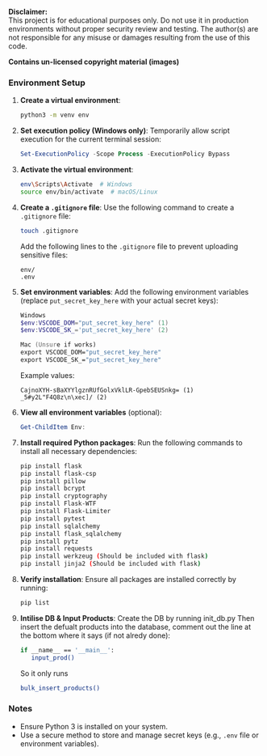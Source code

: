 **Disclaimer:**  
This project is for educational purposes only. Do not use it in production environments without proper security review and testing. The author(s) are not responsible for any misuse or damages resulting from the use of this code.

**Contains un-licensed copyright material (images)**
### Environment Setup

1. **Create a virtual environment**:
   ```bash
   python3 -m venv env
   ```

2. **Set execution policy (Windows only)**:
   Temporarily allow script execution for the current terminal session:
   ```powershell
   Set-ExecutionPolicy -Scope Process -ExecutionPolicy Bypass
   ```

3. **Activate the virtual environment**:
   ```bash
   env\Scripts\Activate  # Windows
   source env/bin/activate  # macOS/Linux
   ```

4. **Create a `.gitignore` file**:
   Use the following command to create a `.gitignore` file:
   ```bash
   touch .gitignore
   ```
   Add the following lines to the `.gitignore` file to prevent uploading sensitive files:
   ```
   env/
   .env
   ```

5. **Set environment variables**:
   Add the following environment variables (replace `put_secret_key_here` with your actual secret keys):
   ```powershell
   Windows
   $env:VSCODE_DOM="put_secret_key_here" (1) 
   $env:VSCODE_SK_='put_secret_key_here' (2)
   ```
   ```zsh
   Mac (Unsure if works)
   export VSCODE_DOM="put_secret_key_here"   
   export VSCODE_SK_="put_secret_key_here"
   ```
   Example values:
   ```
   CajnoXYH-sBaXYYlgznRUfGolxVklLR-GpebSEUSnkg= (1)
   _5#y2L"F4Q8z\n\xec]/ (2)
   ```

6. **View all environment variables** (optional):
   ```powershell
   Get-ChildItem Env:
   ```

7. **Install required Python packages**:
   Run the following commands to install all necessary dependencies:
   ```bash
   pip install flask
   pip install flask-csp
   pip install pillow
   pip install bcrypt
   pip install cryptography
   pip install Flask-WTF
   pip install Flask-Limiter
   pip install pytest
   pip install sqlalchemy
   pip install flask_sqlalchemy
   pip install pytz
   pip install requests
   pip install werkzeug (Should be included with flask)
   pip install jinja2 (Should be included with flask)
   ```

8. **Verify installation**:
   Ensure all packages are installed correctly by running:
   ```bash
   pip list
   ```

9. **Intilise DB & Input Products**:
   Create the DB by running init_db.py
   Then insert the defualt products into the database, comment out the line at the bottom where it says (if not alredy done):
   ```bash
   if __name__ == '__main__':
      input_prod() 
	```
   So it only runs
   ```bash
   bulk_insert_products()
   ```

### Notes
- Ensure Python 3 is installed on your system.
- Use a secure method to store and manage secret keys (e.g., `.env` file or environment variables).
